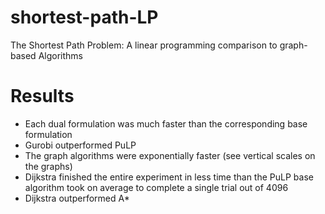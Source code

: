 # shortest-path-LP
The Shortest Path Problem: A linear programming comparison to graph-based Algorithms

# Results
- Each dual formulation was much faster than the corresponding base formulation
- Gurobi outperformed PuLP
- The graph algorithms were exponentially faster (see vertical scales on the graphs)
- Dijkstra finished the entire experiment in less time than the PuLP base algorithm took on average to complete a single trial out of 4096
- Dijkstra outperformed A* 
